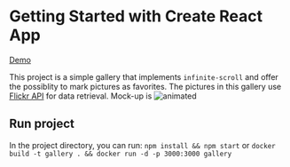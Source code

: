 # Getting Started with Create React App
[Demo](https://reactflickrapigallery.netlify.app/)



This project is a simple gallery that implements `infinite-scroll` and offer the possiblity to mark pictures as favorites.
The pictures in this gallery use  [Flickr API](https://www.flickr.com/services/api/flickr.photos.search.html) for data retrieval.
Mock-up is ![animated](https://5a2583d7dd16c25cb2e8-358d15e499fca729302e63598be13736.ssl.cf3.rackcdn.com/frontend/hw-example-animated.gif)



## Run project

In the project directory, you can run: `npm install && npm start`
or  `docker build -t gallery . && docker run -d -p 3000:3000 gallery `

